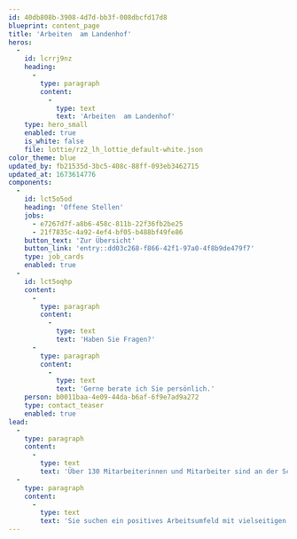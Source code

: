 ```yaml
---
id: 40db808b-3908-4d7d-bb3f-008dbcfd17d8
blueprint: content_page
title: 'Arbeiten  am Landenhof'
heros:
  -
    id: lcrrj9nz
    heading:
      -
        type: paragraph
        content:
          -
            type: text
            text: 'Arbeiten  am Landenhof'
    type: hero_small
    enabled: true
    is_white: false
    file: lottie/rz2_lh_lottie_default-white.json
color_theme: blue
updated_by: fb21535d-3bc5-408c-88ff-093eb3462715
updated_at: 1673614776
components:
  -
    id: lct5o5od
    heading: 'Offene Stellen'
    jobs:
      - e7267d7f-a8b6-458c-811b-22f36fb2be25
      - 21f7835c-4a92-4ef4-bf05-b488bf49fe86
    button_text: 'Zur Übersicht'
    button_link: 'entry::dd03c268-f866-42f1-97a0-4f8b9de479f7'
    type: job_cards
    enabled: true
  -
    id: lct5oqhp
    content:
      -
        type: paragraph
        content:
          -
            type: text
            text: 'Haben Sie Fragen?'
      -
        type: paragraph
        content:
          -
            type: text
            text: 'Gerne berate ich Sie persönlich.'
    person: b0011baa-4e09-44da-b6af-6f9e7ad9a272
    type: contact_teaser
    enabled: true
lead:
  -
    type: paragraph
    content:
      -
        type: text
        text: 'Über 130 Mitarbeiterinnen und Mitarbeiter sind an der Schwerhörigenschule Landenhof angestellt. Von der Primarlehrerin über sozialpädagogische Fachleute bis zur Köchin sind rund 40 Berufe vertreten.'
  -
    type: paragraph
    content:
      -
        type: text
        text: 'Sie suchen ein positives Arbeitsumfeld mit vielseitigen und verantwortungsvollen Aufgaben und möchten des Landenhofs mitgestalten? Dann bewerben Sie sich noch heute – wir prüfen Ihr Dossier gerne, auch wenn wir aktuell vielleicht keine offene Stelle haben.'
---
```

